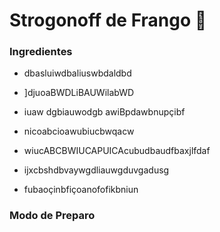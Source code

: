 # Strogonoff de Frango :chicken:

### Ingredientes

- dbasluiwdbaliuswbdaldbd

- ]djuoaBWDLiBAUWilabWD

- iuaw dgbiauwodgb awiBpdawbnupçibf

- nicoabcioawubiucbwqacw

- wiucABCBWIUCAPUICAcubudbaudfbaxjlfdaf

- ijxcbshdbvaywgdliauwgduvgadusg

- fubaoçinbfiçoanofofikbniun

### Modo de Preparo









